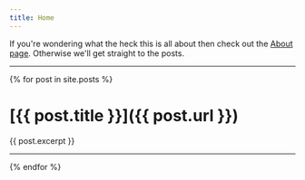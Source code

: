 ```yaml
---
title: Home
---
```


If you're wondering what the heck this is all about then check out the [About page](/about.html). Otherwise we'll get straight to the posts.

---

{% for post in site.posts %}

# [{{ post.title }}]({{ post.url }})
{{ post.excerpt }}

---

{% endfor %}